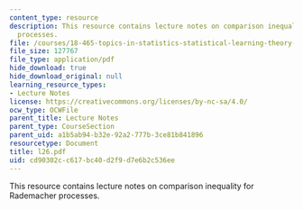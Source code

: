 ```yaml
---
content_type: resource
description: This resource contains lecture notes on comparison inequality for Rademacher
  processes.
file: /courses/18-465-topics-in-statistics-statistical-learning-theory-spring-2007/cd90302cc617bc40d2f9d7e6b2c536ee_l26.pdf
file_size: 127767
file_type: application/pdf
hide_download: true
hide_download_original: null
learning_resource_types:
- Lecture Notes
license: https://creativecommons.org/licenses/by-nc-sa/4.0/
ocw_type: OCWFile
parent_title: Lecture Notes
parent_type: CourseSection
parent_uid: a1b5ab94-b32e-92a2-777b-3ce81b841896
resourcetype: Document
title: l26.pdf
uid: cd90302c-c617-bc40-d2f9-d7e6b2c536ee
---
```

This resource contains lecture notes on comparison inequality for Rademacher processes.